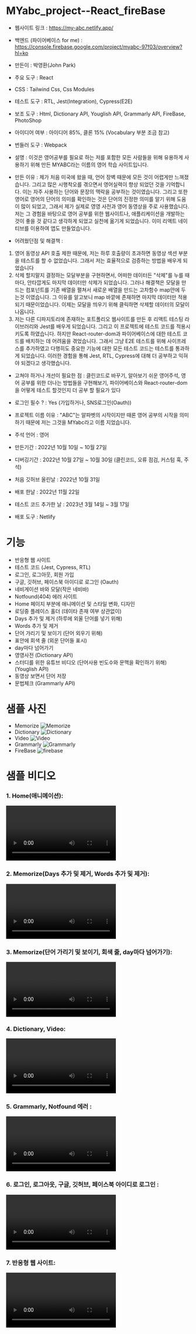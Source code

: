 # MYabc_project--React_fireBase

- 웹사이트 링크 : https://my-abc.netlify.app/
- 백엔드 (파이어베이스 for me) : https://console.firebase.google.com/project/myabc-97f03/overview?hl=ko

- 만든이 : 박영환(John Park)
- 주요 도구 : React
- CSS : Tailwind Css, Css Modules
- 테스트 도구 : RTL, Jest(Integration), Cypress(E2E)
- 보조 도구 : Html, Dictionary API, Youglish API, Grammarly API, FireBase, PhotoShop
- 아이디어 여부 : 아이디어 85%, 클론 15% (Vocabulary 부분 조금 참고)
- 번들러 도구 : Webpack
- 설명 :
  이것은 영어공부를 필요로 하는 저를 포함한 모든 사람들을 위해 유용하게 사용하기 위해 만든 MYABC라는 이름의 영어 학습 사이트입니다.
- 만든 이유 :
제가 처음 미국에 왔을 때, 언어 장벽 때문에 모든 것이 어렵게만 느껴졌습니다. 그리고 많은 시행착오를 겪으면서 영어실력이 향상 되었던 것을 기억합니다.
이는 자주 사용하는 단어와 문장의 맥락을 공부하는 것이였습니다.
그리고 또한 영어로 영어의 단어의 의미를 확인하는 것은 단어의 진정한 의미를 알기 위해 도움이 많이 되었고, 그래서 제가 실제로 영영 사전과 영어 동영상을 주로 사용했습니다.
저는 그 경험을 바탕으로 영어 공부를 위한 웹사이트나, 애플리케이션을 개발하는 것이 좋을 것 같다고 생각하게 되었고 실천에 옮기게 되었습니다.
이미 리액트 네이티브를 이용하여 앱도 만들었습니다.
  
- 어려웠던점 및 해결책 :
1. 영어 동영상 API 호출 제한 때문에, 저는 하루 호출량이 초과하면 동영상 섹션 부분을 테스트를 할 수 없었습니다. 그래서 저는 효율적으로 검증하는 방법을 배우게 되었습니다
2. 삭제 할지말지 결정하는 모달부분을 구현하면서, 어떠한 데이터든 "삭제"를 누를 때마다, 안타깝게도 마지막 데이터만 삭제가 되었습니다. 그러나 해결책은 모달을 만드는 컴포넌트를 기존 배열을 펼쳐서 새로운 배열을 만드는 고차함수 map안에 두는것 이였습니다. 그 이유를 알고보니 map 바깥에 존재하면 마지막 데이터만 적용되기 때문이었습니다. 이제는 모달을 띄우기 위해 클릭하면 삭제할 데이터의 모달이 나옵니다.
3. 저는 다른 디파지토리에 존재하는 포트폴리오 웹사이트를 만든 후 리액트 테스팅 라이브러리와 Jest를 배우게 되었습니다. 그리고 이 프로젝트에 테스트 코드를 적용시키도록 하였습니다. 하지만 React-router-dom과 파이어베이스에 대한 테스트 코드를 배치하는 데 어려움을 겪었습니다. 그래서 그냥 E2E 테스트를 위해 사이프레스를 추가하였고 다행히도 중요한 기능에 대한 모든 테스트 코드는 테스트를 통과하게 되었습니다. 이러한 경험을 통해 Jest, RTL, Cypress에 대해 더 공부하고 익혀야 되겠다고 생각했습니다.  

- 고쳐야 하거나 개선이 필요한 점 : 클린코드로 바꾸기, 알아보기 쉬운 영어주석, 영어 공부를 위한 더나는 방법들을 구현해보기, 파이어베이스와 React-router-dom을 어떻게 테스트 할것인지 더 공부 할 필요가 있다

- 로그인 필수 ? : Yes (가입하거나, SNS로그인(Oauth))
- 프로젝트 이름 이유 : "ABC"는 알파벳의 시작이지만 때론 영어 공부의 시작을 의미하기 때문에 저는 그것을 MYabc라고 이름 지었습니다.

- 주석 언어 : 영어

- 만든기간 : 2022년 10월 10일 ~ 10월 27일
- 디버깅기간 : 2022년 10월 27일 ~ 10월 30일 (클린코드, 오류 점검, 커스텀 훅, 주석)
- 처음 깃허브 올린날 : 2022년 10월 31일
- 배포 한날 : 2022년 11월 22일
- 테스트 코드 추가한 날 : 2023년 3월 14일 ~ 3월 17일
- 배포 도구 : Netlify

# 기능
- 반응형 웹 사이트
- 테스트 코드 (Jest, Cypress, RTL)
- 로그인, 로그아웃, 회원 가입
- 구글, 깃허브, 페이스북 아이디로 로그인 (Oauth)
- 네비게이션 바와 모달(작은 네비바)
- Notfound(404) 에러 사이트
- Home 페이지 부분에 애니메이션 및 스타일 변화, 디자인
- 로딩중 플레이스 홀더 (데이타 존재 여부 상관없이)
- Days 추가 및 제거 (하루에 외울 단어를 넣기 위해)
- Words 추가 및 제거
- 단어 가리기 및 보이기 (단어 외우기 위해)
- 표안에 회색 줄 (외운 단어들 표시)
- day마다 넘어가기
- 영영사전 (Dictionary API)
- 스터디를 위한 유튜브 비디오 (단어사용 빈도수와 문맥을 확인하기 위해) (Youglish API)
- 동영상 보면서 단어 저장
- 문법체크 (Grammarly API)

# 샘플 사진

- Memorize
  ![Memorize](https://user-images.githubusercontent.com/106279616/199054212-1bd8130e-eea3-464c-a9c7-da1cda89983f.png)
- Dictionary
  ![Dictionary](https://user-images.githubusercontent.com/106279616/199054242-e7c3554e-a9b0-4a60-b113-b24017c0c362.png)
- Video
  ![Video](https://user-images.githubusercontent.com/106279616/199054266-3fd627b8-f399-47ab-9b14-1deb5df008f6.png)
- Grammarly
  ![Grammarly](https://user-images.githubusercontent.com/106279616/199054283-a6dfca30-ce8d-4cd6-babc-0eed9f2385ee.png)
- FireBase
  ![firebase](https://user-images.githubusercontent.com/106279616/199058144-14c6f042-3f23-4962-8616-5ba56c891354.jpg)

# 샘플 비디오

<h3> 1. Home(애니메이션): </h3>
<video src="https://user-images.githubusercontent.com/106279616/199087744-cd8b906d-ba6b-428e-8883-91c2e21b4265.mp4"></video>
<h3> 2. Memorize(Days 추가 및 제거, Words 추가 및 제거): </h3>
<video src="https://user-images.githubusercontent.com/106279616/199088027-eb52e16f-ce96-494d-88b2-f9147a9da9ca.mp4"></video>
<h3> 3. Memorize(단어 가리기 및 보이기, 회색 줄, day마다 넘어가기): </h3>
<video src="https://user-images.githubusercontent.com/106279616/199088111-e918ee2c-9519-4da1-9b67-410800fd6096.mp4"></video>
<h3> 4. Dictionary, Video: </h3>
<video src="https://user-images.githubusercontent.com/106279616/199088254-461b05ad-fa3b-4fca-b823-797412cdb5c0.mp4"></video>
<h3> 5. Grammarly, Notfound 에러 : </h3>
<video src="https://user-images.githubusercontent.com/106279616/199088297-e9049d25-520a-46d0-a640-0248ff0ca84f.mp4"></video>
<h3> 6. 로그인, 로그아웃, 구글, 깃허브, 페이스북 아이디로 로그인 : </h3>
<video src="https://user-images.githubusercontent.com/106279616/199088453-87a07fe3-7c62-4490-b6f6-faa98385ad9c.mp4"></video>
<h3> 7. 반응형 웹 사이트: </h3>
<video src="https://user-images.githubusercontent.com/106279616/199088711-705eb95a-1dd4-48f5-8047-a7056816f86d.mp4"></video>
